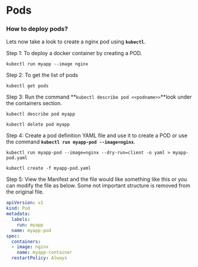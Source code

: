# Pods

### How to deploy pods?

Lets now take a look to create a nginx pod using **`kubectl`**.

Step 1: To deploy a docker container by creating a POD.

```
kubectl run myapp --image nginx
```

Step 2: To get the list of pods

```
kubectl get pods
```

Step 3: Run the command **`kubectl describe pod <<podname>>`**look under the containers section.

```
kubectl describe pod myapp
```

```
kubectl delete pod myapp
```

Step 4: Create a pod definition YAML file and use it to create a POD or use the command **`kubectl run myapp-pod --image=nginx`**.

```
kubectl run myapp-pod --image=nginx --dry-run=client -o yaml > myapp-pod.yaml
```

```
kubectl create -f myapp-pod.yaml
```

Step 5: View the Manifest and the file would like something like this or you can modify the file as below. Some not important structure is removed from the original file.

```yaml
apiVersion: v1
kind: Pod
metadata:
  labels:
    run: myapp
  name: myapp-pod
spec:
  containers:
  - image: nginx
    name: myapp-container
  restartPolicy: Always
```
